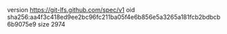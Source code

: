 version https://git-lfs.github.com/spec/v1
oid sha256:aa4f3c418ed9ee2bc96fc211ba05f4e6b856e5a3265a181fcb2bdbcb6b9075e9
size 2974
